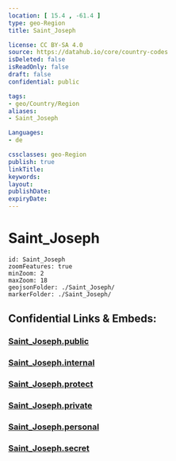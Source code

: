 ```yaml
---
location: [ 15.4 , -61.4 ] 
type: geo-Region
title: Saint_Joseph

license: CC BY-SA 4.0
source: https://datahub.io/core/country-codes
isDeleted: false
isReadOnly: false
draft: false
confidential: public

tags:
- geo/Country/Region
aliases:
- Saint_Joseph

Languages:
- de

cssclasses: geo-Region
publish: true
linkTitle: 
keywords: 
layout: 
publishDate: 
expiryDate: 
---
```


# Saint_Joseph

```leaflet
id: Saint_Joseph
zoomFeatures: true 
minZoom: 2 
maxZoom: 18
geojsonFolder: ./Saint_Joseph/
markerFolder: ./Saint_Joseph/
```


## Confidential Links & Embeds: 

### [Saint_Joseph.public](/_public/\Earth\Continent\America~Caribbean\Dominica\parishes~DominicaSaint_Joseph.public.md) 

### [Saint_Joseph.internal](/_internal/\Earth\Continent\America~Caribbean\Dominica\parishes~DominicaSaint_Joseph.internal.md) 

### [Saint_Joseph.protect](/_protect/\Earth\Continent\America~Caribbean\Dominica\parishes~DominicaSaint_Joseph.protect.md) 

### [Saint_Joseph.private](/_private/\Earth\Continent\America~Caribbean\Dominica\parishes~DominicaSaint_Joseph.private.md) 

### [Saint_Joseph.personal](/_personal/\Earth\Continent\America~Caribbean\Dominica\parishes~DominicaSaint_Joseph.personal.md) 

### [Saint_Joseph.secret](/_secret/\Earth\Continent\America~Caribbean\Dominica\parishes~DominicaSaint_Joseph.secret.md)

